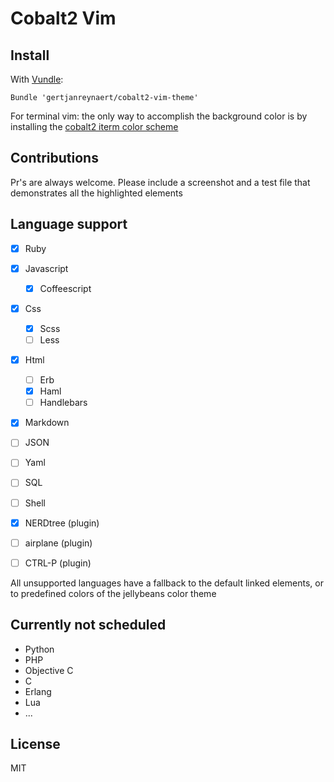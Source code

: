 Cobalt2 Vim
===========

Install
-------

With [Vundle](https://github.com/gmarik/vundle):

    Bundle 'gertjanreynaert/cobalt2-vim-theme'

For terminal vim: the only way to accomplish the background color is by
installing the [cobalt2 iterm color
scheme](https://github.com/wesbos/Cobalt2-iterm/blob/master/cobalt2.itermcolors)

Contributions
-------------

Pr's are always welcome. Please include a screenshot and a test file that
demonstrates all the highlighted elements

Language support
----------------

- [x] Ruby
- [x] Javascript
  - [x] Coffeescript

- [x] Css
  - [x] Scss
  - [ ] Less

- [x] Html
  - [ ] Erb
  - [x] Haml
  - [ ] Handlebars

- [x] Markdown
- [ ] JSON
- [ ] Yaml
- [ ] SQL
- [ ] Shell

- [x] NERDtree (plugin)
- [ ] airplane (plugin)
- [ ] CTRL-P (plugin)

All unsupported languages have a fallback to the default linked elements, or
to predefined colors of the jellybeans color theme

Currently not scheduled
-----------------------

- Python
- PHP
- Objective C
- C
- Erlang
- Lua
- ...

License
-------

MIT
